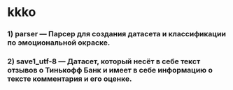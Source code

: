 # kkko
### 1) parser — Парсер для создания датасета и классификации по эмоциональной окраске.
### 2) save1_utf-8 — Датасет, который несёт в себе текст отзывов о Тинькофф Банк и имеет в себе информацию о тексте комментария и его оценке.
